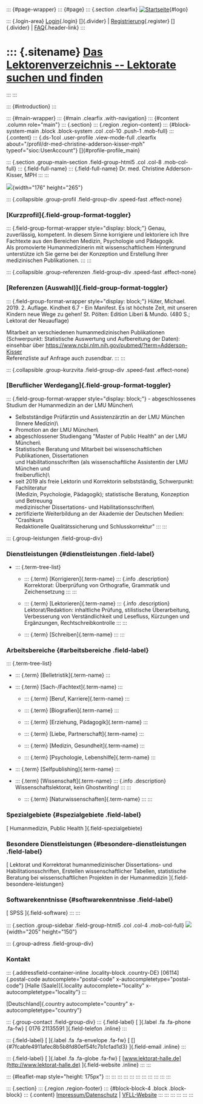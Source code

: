 ::: {#page-wrapper}
::: {#page}
::: {.section .clearfix}
[![Startseite](https://www.lektoren.de/sites/default/files/VfLL_logo.jpg)](/ "Startseite"){#logo}

::: {.login-area}
[Login](/user){.login} []{.divider} \|
[Registrierung](/user/register){.register} []{.divider} \|
[FAQ](/faq-page){.header-link}
:::

::: {.sitename}
[Das Lektorenverzeichnis -- Lektorate suchen und finden](/ "Startseite")
========================================================================
:::
:::

::: {#introduction}
:::

::: {#main-wrapper}
::: {#main .clearfix .with-navigation}
::: {#content .column role="main"}
::: {.section}
::: {.region .region-content}
::: {#block-system-main .block .block-system .col .col-10 .push-1 .mob-full}
::: {.content}
::: {.ds-1col .user-profile .view-mode-full .clearfix about="/profil/dr-med-christine-adderson-kisser-mph" typeof="sioc:UserAccount"}
[]{#profile-profile_main}

::: {.section .group-main-section .field-group-html5 .col .col-8 .mob-col-full}
::: {.field-full-name}
::: {.field-full-name}
Dr. med. Christine Adderson-Kisser, MPH
:::
:::

![](https://www.lektoren.de/sites/default/files/styles/profile-image-full/public/users/profile_img/adderson-christine_20100727_7081.jpg?itok=h6tTQjj7){width="176"
height="265"}

::: {.collapsible .group-profil .field-group-div .speed-fast .effect-none}
### [Kurzprofil]{.field-group-format-toggler}

::: {.field-group-format-wrapper style="display: block;"}
Genau, zuverlässig, kompetent. In diesem Sinne korrigiere und lektoriere
ich Ihre Fachtexte aus den Bereichen Medizin, Psychologie und
Pädagogik.\
Als promovierte Humanmedizinerin mit wissenschaftlichem Hintergrund
unterstütze ich Sie gerne bei der Konzeption und Erstellung Ihrer
medizinischen Publikationen.
:::
:::

::: {.collapsible .group-referenzen .field-group-div .speed-fast .effect-none}
### [Referenzen (Auswahl)]{.field-group-format-toggler}

::: {.field-group-format-wrapper style="display: block;"}
Hüter, Michael. 2019. 2. Auflage. Kindheit 6.7 - Ein Manifest. Es ist
höchste Zeit, mit unseren Kindern neue Wege zu gehen! St. Pölten:
Edition Liberi & Mundo. (480 S.; Lektorat der Neuauflage)

Mitarbeit an verschiedenen humanmedizinischen Publikationen\
(Schwerpunkt: Statistische Auswertung und Aufbereitung der Daten):
einsehbar über
<https://www.ncbi.nlm.nih.gov/pubmed/?term=Adderson-Kisser>\
Referenzliste auf Anfrage auch zusendbar.
:::
:::

::: {.collapsible .group-kurzvita .field-group-div .speed-fast .effect-none}
### [Beruflicher Werdegang]{.field-group-format-toggler}

::: {.field-group-format-wrapper style="display: block;"}
\- abgeschlossenes Studium der Humanmedizin an der LMU München\
- Selbstständige Prüfärztin und Assistenzärztin an der LMU München
(Innere Medizin)\
- Promotion an der LMU München\
- abgeschlossener Studiengang \"Master of Public Health\" an der LMU
München\
- Statistische Beratung und Mitarbeit bei wissenschaftlichen
Publikationen, Dissertationen\
und Habilitationsschriften (als wissenschaftliche Assistentin der LMU
München und\
freiberuflich)\
- seit 2019 als freie Lektorin und Korrektorin selbstständig,
Schwerpunkt: Fachliteratur\
(Medizin, Psychologie, Pädagogik); statistische Beratung, Konzeption und
Betreuung\
medizinischer Dissertations- und Habilitationsschriften\
- zertifizierte Weiterbildung an der Akademie der Deutschen Medien:
\"Crashkurs\
Redaktionelle Qualitätssicherung und Schlusskorrektur\"
:::
:::

::: {.group-leistungen .field-group-div}
### Dienstleistungen {#dienstleistungen .field-label}

-   ::: {.term-tree-list}
    -   ::: {.term}
        [Korrigieren]{.term-name}
        ::: {.info .description}
        Korrektorat: Überprüfung von Orthografie, Grammatik und
        Zeichensetzung
        :::
        :::

    -   ::: {.term}
        [Lektorieren]{.term-name}
        ::: {.info .description}
        Lektorat/Redaktion: inhaltliche Prüfung, stilistische
        Überarbeitung, Verbesserung von Verständlichkeit und Lesefluss,
        Kürzungen und Ergänzungen, Rechtschreibkontrolle
        :::
        :::

    -   ::: {.term}
        [Schreiben]{.term-name}
        :::
    :::

### Arbeitsbereiche {#arbeitsbereiche .field-label}

::: {.term-tree-list}
-   ::: {.term}
    [Belletristik]{.term-name}
    :::

-   ::: {.term}
    [Sach-/Fachtext]{.term-name}
    :::

    -   ::: {.term}
        [Beruf, Karriere]{.term-name}
        :::

    -   ::: {.term}
        [Biografien]{.term-name}
        :::

    -   ::: {.term}
        [Erziehung, Pädagogik]{.term-name}
        :::

    -   ::: {.term}
        [Liebe, Partnerschaft]{.term-name}
        :::

    -   ::: {.term}
        [Medizin, Gesundheit]{.term-name}
        :::

    -   ::: {.term}
        [Psychologie, Lebenshilfe]{.term-name}
        :::

-   ::: {.term}
    [Selfpublishing]{.term-name}
    :::

-   ::: {.term}
    [Wissenschaft]{.term-name}
    ::: {.info .description}
    Wissenschaftslektorat, kein Ghostwriting!
    :::
    :::

    -   ::: {.term}
        [Naturwissenschaften]{.term-name}
        :::
:::

### Spezialgebiete {#spezialgebiete .field-label}

[ Humanmedizin, Public Health ]{.field-spezialgebiete}

### Besondere Dienstleistungen {#besondere-dienstleistungen .field-label}

[ Lektorat und Korrektorat humanmedizinischer Dissertations- und
Habilitationsschriften, Erstellen wissenschaftlicher Tabellen,
statistische Beratung bei wissenschaftlichen Projekten in der
Humanmedizin ]{.field-besondere-leistungen}

### Softwarekenntnisse {#softwarekenntnisse .field-label}

[ SPSS ]{.field-software}
:::
:::

::: {.section .group-sidebar .field-group-html5 .col .col-4 .mob-col-full}
![](https://www.lektoren.de/sites/default/files/styles/logo/public/users/profile_logo/logo_lektorat_halle_original.jpg?itok=aAntniul){width="205"
height="150"}

::: {.group-adress .field-group-div}
### Kontakt

::: {.addressfield-container-inline .locality-block .country-DE}
[06114]{.postal-code autocomplete="postal-code"
x-autocompletetype="postal-code"} [Halle (Saale)]{.locality
autocomplete="locality" x-autocompletetype="locality"}
:::

[Deutschland]{.country autocomplete="country"
x-autocompletetype="country"}

::: {.group-contact .field-group-div}
::: {.field-label}
[ ]{.label .fa .fa-phone .fa-fw} [ 0176 21135591 ]{.field-telefon
.inline}
:::

::: {.field-label}
[ ]{.label .fa .fa-envelope .fa-fw} [
[]{#7fcabfe4911afec8b5b8fd80ef54fc7b1cfad1d3} ]{.field-email .inline}
:::

::: {.field-label}
[ ]{.label .fa .fa-globe .fa-fw} [
[www.lektorat-halle.de](http://www.lektorat-halle.de) ]{.field-website
.inline}
:::
:::

::: {#leaflet-map style="height: 175px"}
:::
:::
:::
:::
:::
:::
:::
:::
:::
:::
:::

::: {.section}
::: {.region .region-footer}
::: {#block-block-4 .block .block-block}
::: {.content}
[Impressum/Datenschutz](/impressum) \|
[VFLL-Website](http://www.vfll.de)
:::
:::
:::
:::
:::
:::
